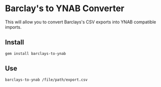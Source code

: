# Barclay's to YNAB Converter

This will allow you to convert Barclays's CSV exports into YNAB compatible imports.

## Install
```
gem install barclays-to-ynab
```

## Use
```
barclays-to-ynab /file/path/export.csv
```
